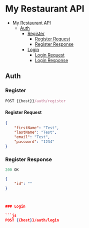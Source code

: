 # My Restaurant API

 - [My Restaurant API](#r-api)
    - [Auth](#auth)
        - [Register](#register)
            - [Register Request](#register-request)
            - [Register Response](#register-response)
        - [Login](#login)
            - [Login Request](#login-request)
            - [Login Response](#login-response)

## Auth

### Register

```js
POST {{host}}/auth/register
```

#### Register Request
```json
{
    "firstName": "Test",
    "lastName": "Test",
    "email": "Test",
    "password": "1234"
}
```

### Register Response
```js
200 OK
```
```json
{
    "id": ""
}



### Login

```js
POST {{host}}/auth/login
```

